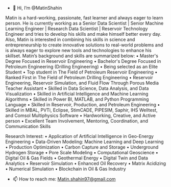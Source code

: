 - 👋 Hi, I’m @MatinShahin
  
Matin is a hard-working, passionate, fast learner and always eager to learn person. He is currently working as a Senior Data Scientist | Senior Machine Learning Engineer | Research Data Scientist | Reservoir Technology Engineer and tries to develop his skills and make himself better every day. Also, Matin is interested in combining his skills in science and entrepreneurship to create innovative solutions to real-world problems and is always eager to explore new tools and technologies to enhance his skillset. Matin’s background and skills are summarized below:
•	Master's Degree Focused in Reservoir Engineering
•	Bachelor's Degree Focused in Petroleum Engineering (Drilling Engineering)
•	Being selected as an Elite Student
•	Top student in The Field of Petroleum Reservoir Engineering
•	Ranked First in The Field of Petroleum Drilling Engineering 
•	Reservoir Engineering, Reservoir Simulation, and Fluid Flow Through Porous Media Teacher Assistant
•	Skilled in Data Science, Data Analysis, and Data Visualization
•	Skilled in Artificial Intelligence and Machine Learning Algorithms
•	Skilled in Power BI, MATLAB, and Python Programming Language
•	Skilled in Reservoir, Production, and Petroleum Engineering
•	Skilled in MBAL, PVTi, Eclipse, StimCADE, PIPESIM, Saphir, IHS Welltest, and Comsol Multiphysics Software
•	Hardworking, Creative, and Active person
•	Excellent Team Involvement, Mentoring, Coordination, and Communication Skills

Research Interest:
•	Application of Artificial Intelligence in Geo-Energy Engineering 
•	Data-Driven Modeling:  Machine Learning and Deep Learning
•	Production Optimization
•	Carbon Capture and Storage
•	Underground Hydrogen Storage
•	Pore Scale Modeling
•	Computational Geoscience
•	Digital Oil & Gas Fields 
•	Geothermal Energy 
•	Digital Twin and Data Analytics 
•	Reservoir Simulation
•	Enhanced Oil Recovery
•	Matrix Acidizing
•	Numerical Simulation
•	Blockchain in Oil & Gas Industry

- 📫 How to reach me: Matin.shahin97@gmail.com


<!---
MatinShahin/MatinShahin is a ✨ special ✨ repository because its `README.md` (this file) appears on your GitHub profile.
You can click the Preview link to take a look at your changes.
--->
